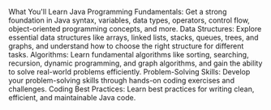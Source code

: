 What You'll Learn
Java Programming Fundamentals: Get a strong foundation in Java syntax, variables, data types, operators, control flow, object-oriented programming concepts, and more. Data Structures: Explore essential data structures like arrays, linked lists, stacks, queues, trees, and graphs, and understand how to choose the right structure for different tasks. Algorithms: Learn fundamental algorithms like sorting, searching, recursion, dynamic programming, and graph algorithms, and gain the ability to solve real-world problems efficiently. Problem-Solving Skills: Develop your problem-solving skills through hands-on coding exercises and challenges. Coding Best Practices: Learn best practices for writing clean, efficient, and maintainable Java code.
